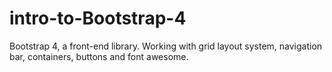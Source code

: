 # intro-to-Bootstrap-4
Bootstrap 4, a front-end library. Working with grid layout system, navigation bar, containers, buttons and font awesome.
